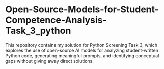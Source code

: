 # Open-Source-Models-for-Student-Competence-Analysis-Task_3_python
This repository contains my solution for Python Screening Task 3, which explores the use of open-source AI models for analyzing student-written Python code, generating meaningful prompts, and identifying conceptual gaps without giving away direct solutions.
